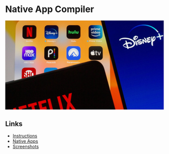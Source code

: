 # Native App Compiler

<div align="center"> <img src="banner.jpg" widht=100%></img></div>


## Links

 * [Instructions](https://github.com/DevCorner-Github/Nativefier-Apps/wiki/Instructions)
 * [Native Apps](https://github.com/DevCorner-Github/Nativefier-Apps/wiki/Native-Apps)
 * [Screenshots](https://github.com/DevCorner-Github/Nativefier-Apps/wiki/Screenshots)
